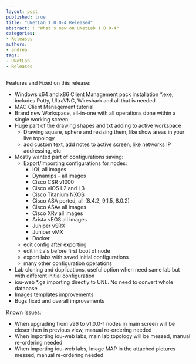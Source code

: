 ```yaml
---
layout: post
published: true
title: "UNetLab 1.0.0-4 Released"
abstract: ! "What's new on UNetLab 1.0.0-4"
categories:
- Releases
authors:
- andrea
tags:
- UNetLab
- Releases
---
```

Features and Fixed on this release:

* Windows x64 and x86 Client Management pack installation *.exe, includes Putty, UltraVNC, Wireshark and all that is needed
* MAC Client Management tutorial
* Brand new Workspace, all-in-one with all operations done within a single working screen
* Huge part of the drawing shapes and txt adding to active workspace
	- Drawing square, sphere and resizing them, like show areas in your live topology
	- add custom text, add notes to active screen, like networks IP addressing, etc
* Mostly wanted part of configurations saving:
	- Export/Importing configurations for nodes:
		- IOL all images
		- Dynamips - all images
		- Cisco CSR v1000
		- Cisco vIOS L2 and L3
		- Cisco Titanium NXOS
		- Cisco ASA ported, all (8.4.2, 9.1.5, 8.0.2)
		- Cisco ASAv all images
		- Cisco XRv all images
		- Arista vEOS all images
		- Juniper vSRX
		- Juniper vMX
		- Docker
   - edit config after exporting
   - edit initials before first boot of node
   - export labs with saved initial configurations
   - many other configuration operations
* Lab cloning and duplications, useful option when need same lab but with different initial configuration
* iou-web *.gz importing directly to UNL. No need to convert whole database
* Images templates improvements
* Bugs fixed and overall improvements

Known Issues:

* When upgrading from v96 to v1.0.0-1 nodes in main screen will be closer then in previous view, manual re-ordering needed
* When importing iou-web labs, main lab topology will be messed, manual re-ordering needed
* When importing iou-web labs, Image MAP in the attached pictures messed, manual re-ordering needed
